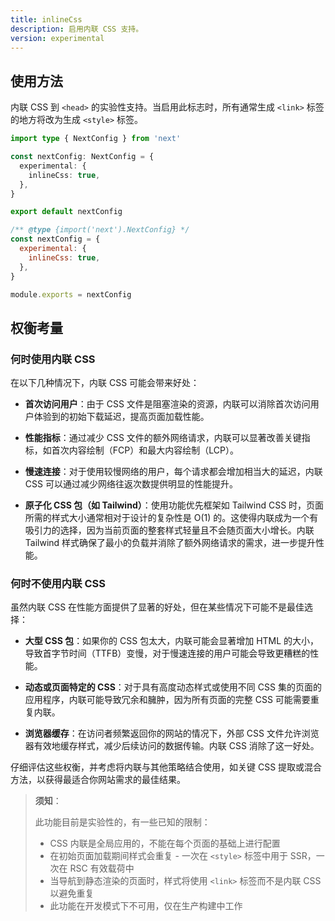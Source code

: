 ```yaml
---
title: inlineCss
description: 启用内联 CSS 支持。
version: experimental
---
```


## 使用方法

内联 CSS 到 `<head>` 的实验性支持。当启用此标志时，所有通常生成 `<link>` 标签的地方将改为生成 `<style>` 标签。

```ts switcher
import type { NextConfig } from 'next'

const nextConfig: NextConfig = {
  experimental: {
    inlineCss: true,
  },
}

export default nextConfig
```

```js switcher
/** @type {import('next').NextConfig} */
const nextConfig = {
  experimental: {
    inlineCss: true,
  },
}

module.exports = nextConfig
```

## 权衡考量

### 何时使用内联 CSS

在以下几种情况下，内联 CSS 可能会带来好处：

- **首次访问用户**：由于 CSS 文件是阻塞渲染的资源，内联可以消除首次访问用户体验到的初始下载延迟，提高页面加载性能。

- **性能指标**：通过减少 CSS 文件的额外网络请求，内联可以显著改善关键指标，如首次内容绘制（FCP）和最大内容绘制（LCP）。

- **慢速连接**：对于使用较慢网络的用户，每个请求都会增加相当大的延迟，内联 CSS 可以通过减少网络往返次数提供明显的性能提升。

- **原子化 CSS 包（如 Tailwind）**：使用功能优先框架如 Tailwind CSS 时，页面所需的样式大小通常相对于设计的复杂性是 O(1) 的。这使得内联成为一个有吸引力的选择，因为当前页面的整套样式轻量且不会随页面大小增长。内联 Tailwind 样式确保了最小的负载并消除了额外网络请求的需求，进一步提升性能。

### 何时不使用内联 CSS

虽然内联 CSS 在性能方面提供了显著的好处，但在某些情况下可能不是最佳选择：

- **大型 CSS 包**：如果你的 CSS 包太大，内联可能会显著增加 HTML 的大小，导致首字节时间（TTFB）变慢，对于慢速连接的用户可能会导致更糟糕的性能。
- **动态或页面特定的 CSS**：对于具有高度动态样式或使用不同 CSS 集的页面的应用程序，内联可能导致冗余和臃肿，因为所有页面的完整 CSS 可能需要重复内联。

- **浏览器缓存**：在访问者频繁返回你的网站的情况下，外部 CSS 文件允许浏览器有效地缓存样式，减少后续访问的数据传输。内联 CSS 消除了这一好处。

仔细评估这些权衡，并考虑将内联与其他策略结合使用，如关键 CSS 提取或混合方法，以获得最适合你网站需求的最佳结果。

> **须知**：
>
> 此功能目前是实验性的，有一些已知的限制：
>
> - CSS 内联是全局应用的，不能在每个页面的基础上进行配置
> - 在初始页面加载期间样式会重复 - 一次在 `<style>` 标签中用于 SSR，一次在 RSC 有效载荷中
> - 当导航到静态渲染的页面时，样式将使用 `<link>` 标签而不是内联 CSS 以避免重复
> - 此功能在开发模式下不可用，仅在生产构建中工作
